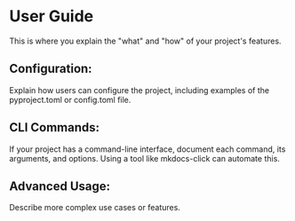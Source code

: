 # User Guide

This is where you explain the "what" and "how" of your project's features.

## Configuration:

Explain how users can configure the project, including examples of the pyproject.toml or config.toml file.

## CLI Commands:

If your project has a command-line interface, document each command, its arguments, and options. Using a tool like mkdocs-click can automate this.

## Advanced Usage:

Describe more complex use cases or features.
